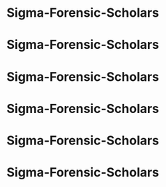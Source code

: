 # Sigma-Forensic-Scholars
# Sigma-Forensic-Scholars
# Sigma-Forensic-Scholars
# Sigma-Forensic-Scholars
# Sigma-Forensic-Scholars
# Sigma-Forensic-Scholars
